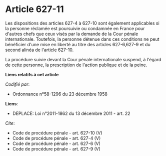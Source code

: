 # Article 627-11

Les dispositions des articles 627-4 à 627-10 sont également applicables si la personne réclamée est poursuivie ou condamnée
en France pour d'autres chefs que ceux visés par la demande de la Cour pénale internationale. Toutefois, la personne détenue
dans ces conditions ne peut bénéficier d'une mise en liberté au titre des articles 627-6,627-9 et du second alinéa de
l'article 627-10. 

La procédure suivie devant la Cour pénale internationale suspend, à l'égard de cette personne, la prescription de l'action
publique et de la peine.

**Liens relatifs à cet article**

_Codifié par_:

  - Ordonnance n°58-1296 du 23 décembre 1958

**Liens**:

  - DEPLACE: Loi n°2011-1862 du 13 décembre 2011 - art. 22

_Cite_:

  - Code de procédure pénale - art. 627-10 (V)
  - Code de procédure pénale - art. 627-4 (V)
  - Code de procédure pénale - art. 627-6 (V)
  - Code de procédure pénale - art. 627-9 (V)
